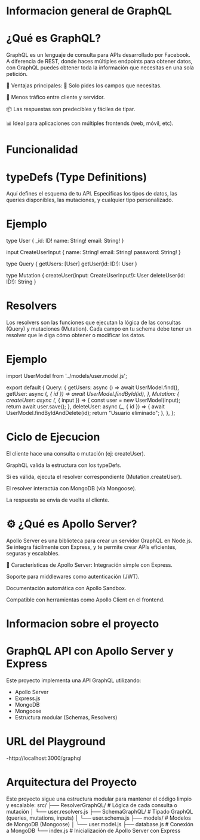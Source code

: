 
# Informacion general de GraphQL
# ¿Qué es GraphQL?
GraphQL es un lenguaje de consulta para APIs desarrollado por Facebook. A diferencia de REST, donde haces múltiples endpoints para obtener datos, con GraphQL puedes obtener toda la información que necesitas en una sola petición.

🧠 Ventajas principales:
🔎 Solo pides los campos que necesitas.

🚀 Menos tráfico entre cliente y servidor.

📦 Las respuestas son predecibles y fáciles de tipar.

📊 Ideal para aplicaciones con múltiples frontends (web, móvil, etc).

# Funcionalidad
 # typeDefs (Type Definitions)
Aquí defines el esquema de tu API. Especificas los tipos de datos, las queries disponibles, las mutaciones, y cualquier tipo personalizado.

# Ejemplo
type User {
  _id: ID!
  name: String!
  email: String!
}

input CreateUserInput {
  name: String!
  email: String!
  password: String!
}

type Query {
  getUsers: [User]
  getUser(id: ID!): User
}

type Mutation {
  createUser(input: CreateUserInput!): User
  deleteUser(id: ID!): String
}

# Resolvers
Los resolvers son las funciones que ejecutan la lógica de las consultas (Query) y mutaciones (Mutation). Cada campo en tu schema debe tener un resolver que le diga cómo obtener o modificar los datos.
# Ejemplo
import UserModel from '../models/user.model.js';

export default {
  Query: {
    getUsers: async () => await UserModel.find(),
    getUser: async (_, { id }) => await UserModel.findById(id),
  },
  Mutation: {
    createUser: async (_, { input }) => {
      const user = new UserModel(input);
      return await user.save();
    },
    deleteUser: async (_, { id }) => {
      await UserModel.findByIdAndDelete(id);
      return "Usuario eliminado";
    },
  },
};


# Ciclo de Ejecucion
El cliente hace una consulta o mutación (ej: createUser).

GraphQL valida la estructura con los typeDefs.

Si es válida, ejecuta el resolver correspondiente (Mutation.createUser).

El resolver interactúa con MongoDB (vía Mongoose).

La respuesta se envía de vuelta al cliente.

# ⚙️ ¿Qué es Apollo Server?
Apollo Server es una biblioteca para crear un servidor GraphQL en Node.js. Se integra fácilmente con Express, y te permite crear APIs eficientes, seguras y escalables.

🚀 Características de Apollo Server:
Integración simple con Express.

Soporte para middlewares como autenticación (JWT).

Documentación automática con Apollo Sandbox.

Compatible con herramientas como Apollo Client en el frontend.


# Informacion sobre el proyecto
# GraphQL API con Apollo Server y Express

Este proyecto implementa una API GraphQL utilizando:

- Apollo Server
- Express.js
- MongoDB
- Mongoose
- Estructura modular (Schemas, Resolvers)


# URL del Playground
-http://localhost:3000/graphql

# Arquitectura del Proyecto
Este proyecto sigue una estructura modular para mantener el código limpio y escalable:
src/
├── ResolverGraphQL/       # Lógica de cada consulta o mutación
│   └── user.resolvers.js
├── SchemaGraphQL/         # Tipado GraphQL (queries, mutations, inputs)
│   └── user.schema.js
├── models/                # Modelos de MongoDB (Mongoose)
│   └── user.model.js
├── database.js            # Conexión a MongoDB
└── index.js               # Inicialización de Apollo Server con Express




